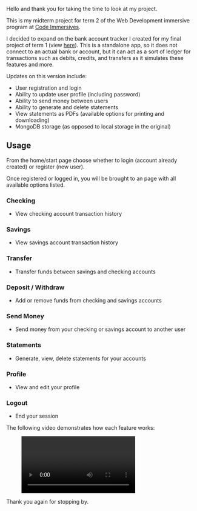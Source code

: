 Hello and thank you for taking the time to look at my project.

This is my midterm project for term 2 of the Web Development immersive program at [Code Immersives](https://www.codeimmersives.com/#). 

I decided to expand on the bank account tracker I created for my final project of term 1 (view [here](https://github.com/phenix1229/final-project)). This is a standalone app, so it does not connect to an actual bank or account, but it can act as a sort of ledger for transactions such as debits, credits, and transfers as it simulates these features and more. 

Updates on this version include:
- User registration and login
- Ability to update user profile (including password)
- Ability to send money between users
- Ability to generate and delete statements
- View statements as PDFs (available options for printing and downloading)
- MongoDB storage (as opposed to local storage in the original)

## Usage

From the home/start page choose whether to login (account already created) or register (new user).

Once registered or logged in, you will be brought to an page with all available options listed.

### Checking
- View checking account transaction history
### Savings
- View savings account transaction history
### Transfer
- Transfer funds between savings and checking accounts
### Deposit / Withdraw
- Add or remove funds from checking and savings accounts
### Send Money
- Send money from your checking or savings account to another user
### Statements
- Generate, view, delete statements for your accounts
### Profile
- View and edit your profile
### Logout
- End your session


The following video demonstrates how each feature works:
<figure class="video_container">
  <video controls="true" allowfullscreen="true" >
    <source src="https://youtube.com/embed/nKYmAuzL6JY">
  </video>
</figure>


Thank you again for stopping by.